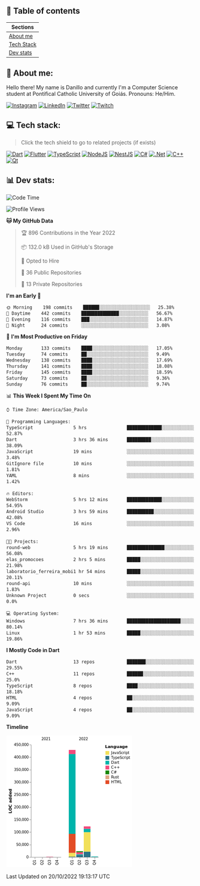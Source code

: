 ## 📃 Table of contents

|Sections|
|-|
|[About me](#about-me)|
|[Tech Stack](#tech-stack)|
|[Dev stats](#dev-stats)|

<a name="about-me"/>

## 🌈 About me:
Hello there! My name is Danillo and currently I'm a Computer Science student at Pontifical Catholic University of Goiás. Pronouns: He/Him.

[![Instagram](https://img.shields.io/badge/Instagram-%23E4405F.svg?logo=Instagram&logoColor=white)](https://instagram.com/danilloilggner)
[![LinkedIn](https://img.shields.io/badge/LinkedIn-%230077B5.svg?logo=linkedin&logoColor=white)](https://linkedin.com/in/danilloism)
[![Twitter](https://img.shields.io/badge/Twitter-%231DA1F2.svg?logo=Twitter&logoColor=white)](https://twitter.com/danilloism)
[![Twitch](https://img.shields.io/badge/Twitch-%239146FF.svg?logo=Twitch&logoColor=white)](https://twitch.tv/danilloism) 

<a name="tech-stack"/>

## 💻 Tech stack:
> Click the tech shield to go to related projects (if exists)

[![Dart](https://img.shields.io/badge/dart-%230175C2.svg?style=for-the-badge&logo=dart&logoColor=white)](https://github.com/danilloism/danilloism/blob/main/Flutter.md) [![Flutter](https://img.shields.io/badge/Flutter-%2302569B.svg?style=for-the-badge&logo=Flutter&logoColor=white)](https://github.com/danilloism/danilloism/blob/main/Flutter.md) [![TypeScript](https://img.shields.io/badge/typescript-%23007ACC.svg?style=for-the-badge&logo=typescript&logoColor=white)](https://github.com/danilloism/danilloism/blob/main/Typescript.md) [![NodeJS](https://img.shields.io/badge/node.js-6DA55F?style=for-the-badge&logo=node.js&logoColor=white)](https://github.com/danilloism/danilloism/blob/main/Node.js.md) [![NestJS](https://img.shields.io/badge/nestjs-%23E0234E.svg?style=for-the-badge&logo=nestjs&logoColor=white)](https://github.com/danilloism/danilloism/blob/main/Nest.js.md) [![C#](https://img.shields.io/badge/c%23-%23239120.svg?style=for-the-badge&logo=c-sharp&logoColor=white)](#) [![.Net](https://img.shields.io/badge/.NET-5C2D91?style=for-the-badge&logo=.net&logoColor=white)](#) [![C++](https://img.shields.io/badge/c++-%2300599C.svg?style=for-the-badge&logo=c%2B%2B&logoColor=white)](https://github.com/danilloism/danilloism/blob/main/C%2B%2B.md) [![Qt](https://img.shields.io/badge/Qt-%23217346.svg?style=for-the-badge&logo=Qt&logoColor=white)](https://github.com/danilloism/danilloism/blob/main/C%2B%2B.md)
<!---
- 🌱 Currently learning:

![Vue.js](https://img.shields.io/badge/vuejs-%2335495e.svg?style=for-the-badge&logo=vuedotjs&logoColor=%234FC08D) ![Angular](https://img.shields.io/badge/angular-%23DD0031.svg?style=for-the-badge&logo=angular&logoColor=white)
--->

<a name="dev-stats"/>

## 📊 Dev stats:
<!---
[![](https://github-readme-stats.vercel.app/api?username=danilloism&theme=radical&hide_border=false&include_all_commits=false&count_private=false)](#)<br>
[![](https://github-readme-streak-stats.herokuapp.com/?user=danilloism&theme=radical&hide_border=false)](#)<br>
[![](https://github-readme-stats.vercel.app/api/top-langs/?username=danilloism&theme=radical&hide_border=false&include_all_commits=false&count_private=false&layout=compact)](#)<br>
--->
<!--START_SECTION:waka-->
![Code Time](http://img.shields.io/badge/Code%20Time-719%20hrs-blue)

![Profile Views](http://img.shields.io/badge/Profile%20Views-7-blue)

**🐱 My GitHub Data** 

> 🏆 896 Contributions in the Year 2022
 > 
> 📦 132.0 kB Used in GitHub's Storage 
 > 
> 💼 Opted to Hire
 > 
> 📜 36 Public Repositories 
 > 
> 🔑 13 Private Repositories  
 > 
**I'm an Early 🐤** 

```text
🌞 Morning    198 commits    ██████░░░░░░░░░░░░░░░░░░░   25.38% 
🌆 Daytime    442 commits    ██████████████░░░░░░░░░░░   56.67% 
🌃 Evening    116 commits    ███░░░░░░░░░░░░░░░░░░░░░░   14.87% 
🌙 Night      24 commits     ░░░░░░░░░░░░░░░░░░░░░░░░░   3.08%

```
📅 **I'm Most Productive on Friday** 

```text
Monday       133 commits    ████░░░░░░░░░░░░░░░░░░░░░   17.05% 
Tuesday      74 commits     ██░░░░░░░░░░░░░░░░░░░░░░░   9.49% 
Wednesday    138 commits    ████░░░░░░░░░░░░░░░░░░░░░   17.69% 
Thursday     141 commits    ████░░░░░░░░░░░░░░░░░░░░░   18.08% 
Friday       145 commits    ████░░░░░░░░░░░░░░░░░░░░░   18.59% 
Saturday     73 commits     ██░░░░░░░░░░░░░░░░░░░░░░░   9.36% 
Sunday       76 commits     ██░░░░░░░░░░░░░░░░░░░░░░░   9.74%

```


📊 **This Week I Spent My Time On** 

```text
⌚︎ Time Zone: America/Sao_Paulo

💬 Programming Languages: 
TypeScript               5 hrs               █████████████░░░░░░░░░░░░   52.87% 
Dart                     3 hrs 36 mins       █████████░░░░░░░░░░░░░░░░   38.09% 
JavaScript               19 mins             ░░░░░░░░░░░░░░░░░░░░░░░░░   3.48% 
GitIgnore file           10 mins             ░░░░░░░░░░░░░░░░░░░░░░░░░   1.81% 
YAML                     8 mins              ░░░░░░░░░░░░░░░░░░░░░░░░░   1.42%

🔥 Editors: 
WebStorm                 5 hrs 12 mins       █████████████░░░░░░░░░░░░   54.95% 
Android Studio           3 hrs 59 mins       ██████████░░░░░░░░░░░░░░░   42.08% 
VS Code                  16 mins             ░░░░░░░░░░░░░░░░░░░░░░░░░   2.96%

🐱‍💻 Projects: 
round-web                5 hrs 19 mins       ██████████████░░░░░░░░░░░   56.08% 
elas_promocoes           2 hrs 5 mins        █████░░░░░░░░░░░░░░░░░░░░   21.98% 
laboratorio_ferreira_mobi1 hr 54 mins        █████░░░░░░░░░░░░░░░░░░░░   20.11% 
round-api                10 mins             ░░░░░░░░░░░░░░░░░░░░░░░░░   1.83% 
Unknown Project          0 secs              ░░░░░░░░░░░░░░░░░░░░░░░░░   0.0%

💻 Operating System: 
Windows                  7 hrs 36 mins       ████████████████████░░░░░   80.14% 
Linux                    1 hr 53 mins        █████░░░░░░░░░░░░░░░░░░░░   19.86%

```

**I Mostly Code in Dart** 

```text
Dart                     13 repos            ███████░░░░░░░░░░░░░░░░░░   29.55% 
C++                      11 repos            ██████░░░░░░░░░░░░░░░░░░░   25.0% 
TypeScript               8 repos             ████░░░░░░░░░░░░░░░░░░░░░   18.18% 
HTML                     4 repos             ██░░░░░░░░░░░░░░░░░░░░░░░   9.09% 
JavaScript               4 repos             ██░░░░░░░░░░░░░░░░░░░░░░░   9.09%

```


**Timeline**

![Chart not found](https://raw.githubusercontent.com/danilloism/danilloism/main/charts/bar_graph.png) 


 Last Updated on 20/10/2022 19:13:17 UTC
<!--END_SECTION:waka-->
